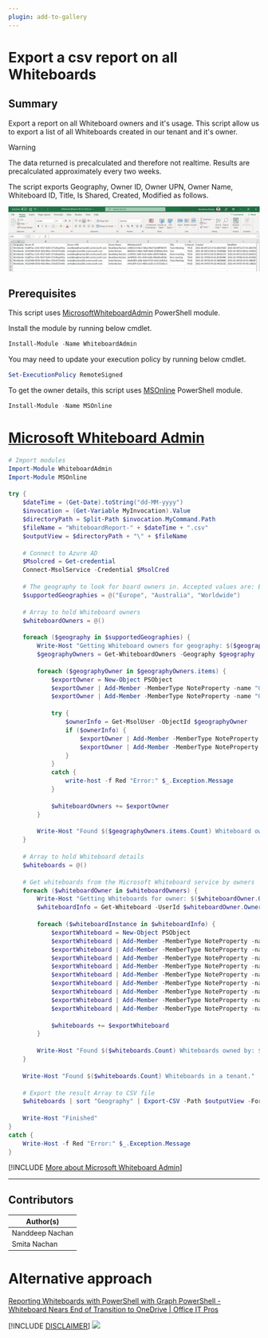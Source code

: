 ```yaml
---
plugin: add-to-gallery
---
```

     
# Export a csv report on all Whiteboards

## Summary

Export a report on all Whiteboard owners and it's usage.
This script allow us to export a list of all Whiteboards created in our tenant and it's owner.

> [!Warning]
> The data returned is precalculated and therefore not realtime. Results are precalculated approximately every two weeks.

The script exports Geography, Owner ID, Owner UPN, Owner Name, Whiteboard ID, Title, Is Shared, Created, Modified as follows.

![Sample Output file Screenshot](assets/sample-output.png)

## Prerequisites

This script uses [MicrosoftWhiteboardAdmin](https://docs.microsoft.com/en-us/powershell/module/whiteboard/) PowerShell module.

Install the module by running below cmdlet.

```powershell
Install-Module -Name WhiteboardAdmin
```

You may need to update your execution policy by running below cmdlet.

```powershell
Set-ExecutionPolicy RemoteSigned
```

To get the owner details, this script uses [MSOnline](https://www.powershellgallery.com/packages/MSOnline/) PowerShell module.

```powershell
Install-Module -Name MSOnline
```

# [Microsoft Whiteboard Admin](#tab/whiteboard)

```powershell
# Import modules
Import-Module WhiteboardAdmin
Import-Module MSOnline

try {
	$dateTime = (Get-Date).toString("dd-MM-yyyy")
	$invocation = (Get-Variable MyInvocation).Value
	$directoryPath = Split-Path $invocation.MyCommand.Path
	$fileName = "WhiteboardReport-" + $dateTime + ".csv"
	$outputView = $directoryPath + "\" + $fileName
	
	# Connect to Azure AD
	$Msolcred = Get-credential
	Connect-MsolService -Credential $MsolCred

	# The geography to look for board owners in. Accepted values are: Europe, Australia, or Worldwide (all boards not in australia or europe).
	$supportedGeographies = @("Europe", "Australia", "Worldwide")
	
	# Array to hold Whiteboard owners
	$whiteboardOwners = @()
	
	foreach ($geography in $supportedGeographies) {
		Write-Host "Getting Whiteboard owners for geography: $($geography) ..."
		$geographyOwners = Get-WhiteboardOwners -Geography $geography		
		
		foreach ($geographyOwner in $geographyOwners.items) {			
			$exportOwner = New-Object PSObject
			$exportOwner | Add-Member -MemberType NoteProperty -name "Geography" -value $geography
			$exportOwner | Add-Member -MemberType NoteProperty -name "OwnerID" -value $geographyOwner
			
			try {
				$ownerInfo = Get-MsolUser -ObjectId $geographyOwner
				if ($ownerInfo) {
					$exportOwner | Add-Member -MemberType NoteProperty -name "OwnerUPN" -value $ownerInfo.UserPrincipalName
					$exportOwner | Add-Member -MemberType NoteProperty -name "OwnerDisplayName" -value $ownerInfo.DisplayName
				}
			}
			catch {
				write-host -f Red "Error:" $_.Exception.Message
			}
				
			$whiteboardOwners += $exportOwner
		}
		
		Write-Host "Found $($geographyOwners.items.Count) Whiteboard owners."
	}
	
	# Array to hold Whiteboard details
	$whiteboards = @()
	
	# Get whiteboards from the Microsoft Whiteboard service by owners
	foreach ($whiteboardOwner in $whiteboardOwners) {
		Write-Host "Getting Whiteboards for owner: $($whiteboardOwner.OwnerUPN) ..."
		$whiteboardInfo = Get-Whiteboard -UserId $whiteboardOwner.OwnerID
		
		foreach ($whiteboardInstance in $whiteboardInfo) {
			$exportWhiteboard = New-Object PSObject
			$exportWhiteboard | Add-Member -MemberType NoteProperty -name "Geography" -value $whiteboardOwner.Geography
			$exportWhiteboard | Add-Member -MemberType NoteProperty -name "Owner ID" -value $whiteboardOwner.OwnerID
			$exportWhiteboard | Add-Member -MemberType NoteProperty -name "Owner UPN" -value $whiteboardOwner.OwnerUPN
			$exportWhiteboard | Add-Member -MemberType NoteProperty -name "Owner Name" -value $whiteboardOwner.OwnerDisplayName
			$exportWhiteboard | Add-Member -MemberType NoteProperty -name "Whiteboard ID" -value $whiteboardInstance.id
			$exportWhiteboard | Add-Member -MemberType NoteProperty -name "Title" -value $whiteboardInstance.title
			$exportWhiteboard | Add-Member -MemberType NoteProperty -name "Is Shared" -value $whiteboardInstance.isShared
			$exportWhiteboard | Add-Member -MemberType NoteProperty -name "Created" -value $whiteboardInstance.createdTime
			$exportWhiteboard | Add-Member -MemberType NoteProperty -name "Modified" -value $whiteboardInstance.lastModifiedTime
			
			$whiteboards += $exportWhiteboard
		}
		
		Write-Host "Found $($whiteboards.Count) Whiteboards owned by: $($whiteboardOwner.OwnerUPN)"
	}
	
	Write-Host "Found $($whiteboards.Count) Whiteboards in a tenant."

	# Export the result Array to CSV file
	$whiteboards | sort "Geography" | Export-CSV -Path $outputView -Force -NoTypeInformation
	
	Write-Host "Finished"
}
catch {
    Write-Host -f Red "Error:" $_.Exception.Message
}
```
[!INCLUDE [More about Microsoft Whiteboard Admin](../../docfx/includes/MORE-WHITEBOARD.md)]
***

## Contributors

| Author(s) |
|-----------|
| Nanddeep Nachan |
| Smita Nachan |

# Alternative approach

[Reporting Whiteboards with PowerShell with Graph PowerShell - Whiteboard Nears End of Transition to OneDrive | Office IT Pros ](https://office365itpros.com/2022/03/10/whiteboard-transition-ending/)

[!INCLUDE [DISCLAIMER](../../docfx/includes/DISCLAIMER.md)]
<img src="https://pnptelemetry.azurewebsites.net/script-samples/scripts/whiteboard-report-usage" aria-hidden="true" />

